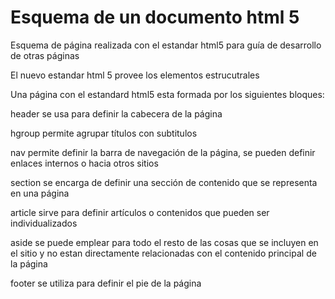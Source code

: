 # Esquema de un documento html 5

Esquema de página realizada con el estandar html5 para guía de desarrollo de otras páginas

El nuevo estandar html 5 provee los elementos estrucutrales

Una página con el estandard html5 esta formada por los siguientes bloques:

header se usa para definir la cabecera de la página

hgroup permite agrupar títulos con subtitulos

nav permite definir la barra de navegación de la página, se pueden definir enlaces internos o hacia otros sitios

section se encarga de definir una sección de contenido que se representa en una página

article sirve para definir artículos o contenidos que pueden ser individualizados

aside se puede emplear para todo el resto de las cosas que se incluyen en el sitio y no estan directamente relacionadas con el contenido principal de la página

footer se utiliza para definir el pie de la página
